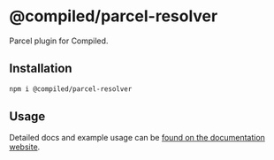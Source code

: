 # @compiled/parcel-resolver

Parcel plugin for Compiled.

## Installation

```bash
npm i @compiled/parcel-resolver
```

## Usage

Detailed docs and example usage can be [found on the documentation website](https://compiledcssinjs.com/docs/pkg-parcel-resolver).
